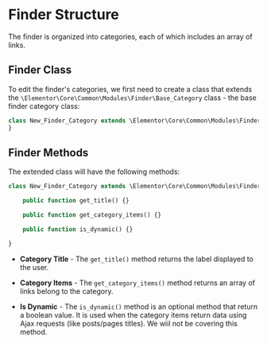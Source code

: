 # Finder Structure

The finder is organized into categories, each of which includes an array of links.

## Finder Class

To edit the finder's categories, we first need to create a class that extends the `\Elementor\Core\Common\Modules\Finder\Base_Category` class - the base finder category class:

```php
class New_Finder_Category extends \Elementor\Core\Common\Modules\Finder\Base_Category {
}
```

## Finder Methods

The extended class will have the following methods:

```php
class New_Finder_Category extends \Elementor\Core\Common\Modules\Finder\Base_Category {

	public function get_title() {}

	public function get_category_items() {}

	public function is_dynamic() {}

}
```

* **Category Title** - The `get_title()` method returns the label displayed to the user.

* **Category Items** - The `get_category_items()` method returns an array of links belong to the category.

* **Is Dynamic** - The `is_dynamic()` method is an optional method that return a boolean value. It is used when the category items return data using Ajax requests (like posts/pages titles). We wiil not be covering this method.

